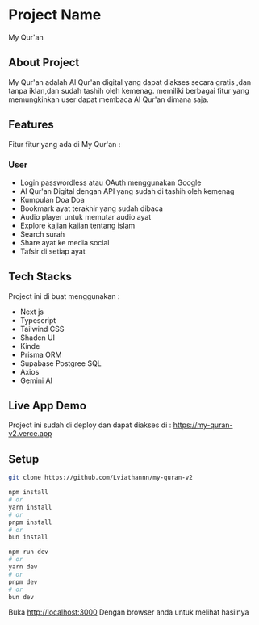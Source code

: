 # Project Name

My Qur'an

## About Project

My Qur'an adalah Al Qur'an digital yang dapat diakses secara gratis ,dan tanpa iklan,dan sudah tashih oleh kemenag. memiliki berbagai fitur yang memungkinkan user dapat membaca Al Qur'an dimana saja.

## Features

Fitur fitur yang ada di My Qur'an :

### User

- Login passwordless atau OAuth menggunakan Google
- Al Qur'an Digital dengan API yang sudah di tashih oleh kemenag
- Kumpulan Doa Doa
- Bookmark ayat terakhir yang sudah dibaca
- Audio player untuk memutar audio ayat
- Explore kajian kajian tentang islam
- Search surah
- Share ayat ke media social
- Tafsir di setiap ayat

## Tech Stacks

Project ini di buat menggunakan :

- Next js
- Typescript
- Tailwind CSS
- Shadcn UI
- Kinde
- Prisma ORM
- Supabase Postgree SQL
- Axios
- Gemini AI

## Live App Demo

Project ini sudah di deploy dan dapat diakses di : https://my-quran-v2.verce.app

## Setup

```bash
git clone https://github.com/Lviathannn/my-quran-v2
```

```bash
npm install
# or
yarn install
# or
pnpm install
# or
bun install
```

```bash
npm run dev
# or
yarn dev
# or
pnpm dev
# or
bun dev
```

Buka [http://localhost:3000](http://localhost:3000) Dengan browser anda untuk melihat hasilnya
